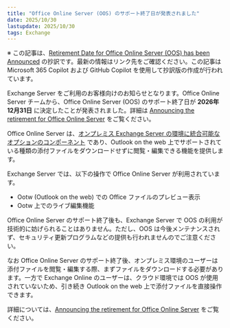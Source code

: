 ```yaml
---
title: "Office Online Server (OOS) のサポート終了日が発表されました"
date: 2025/10/30
lastupdate: 2025/10/30
tags: Exchange
---
```


※ この記事は、[Retirement Date for Office Online Server (OOS) has been Announced](https://techcommunity.microsoft.com/blog/exchange/retirement-date-for-office-online-server-oos-has-been-announced/4463222) の抄訳です。最新の情報はリンク先をご確認ください。この記事は Microsoft 365 Copilot および GitHub Copilot を使用して抄訳版の作成が行われています。



Exchange Server をご利用のお客様向けのお知らせとなります。Office Online Server チームから、Office Online Server (OOS) のサポート終了日が **2026年12月31日** に決定したことが発表されました。詳細は [Announcing the retirement for Office Online Server](https://techcommunity.microsoft.com/blog/officeeos/announcing-the-retirement-for-office-online-server/4462402) をご覧ください。

Office Online Server は、[オンプレミス Exchange Server の環境に統合可能なオプションのコンポーネント](https://learn.microsoft.com/ja-jp/exchange/plan-and-deploy/install-office-online-server) であり、Outlook on the web 上でサポートされている種類の添付ファイルをダウンロードせずに閲覧・編集できる機能を提供します。

Exchange Server では、以下の操作で Office Online Server が利用されています。

- Ootw (Outlook on the web) での Office ファイルのプレビュー表示
- Ootw 上でのライブ編集機能

Office Online Server のサポート終了後も、Exchange Server で OOS の利用が技術的に妨げられることはありません。ただし、OOS は今後メンテナンスされず、セキュリティ更新プログラムなどの提供も行われませんのでご注意ください。

なお Office Online Server のサポート終了後、オンプレミス環境のユーザーは添付ファイルを閲覧・編集する際、まずファイルをダウンロードする必要があります。一方で Exchange Online のユーザーは、クラウド環境では OOS が使用されていないため、引き続き Outlook on the web 上で添付ファイルを直接操作できます。

詳細については、[Announcing the retirement for Office Online Server](https://techcommunity.microsoft.com/blog/officeeos/announcing-the-retirement-for-office-online-server/4462402) をご覧ください。

